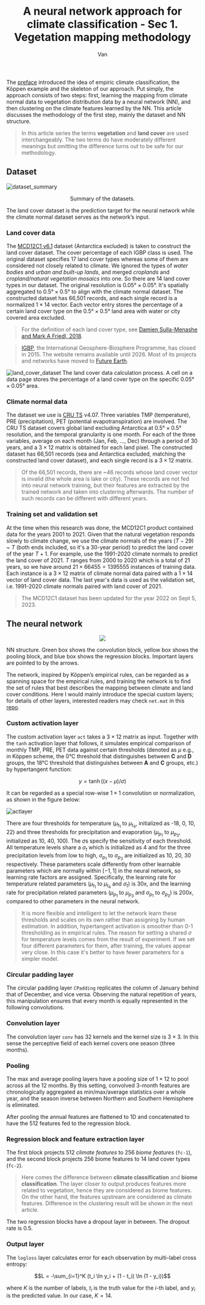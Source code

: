 ﻿---
layout: post
title: A neural network approach for climate classification - Sec 1. Vegetation mapping methodology
author: Van
category: climate
---

The [preface](https://peace-van.github.io/climate/2023/11/05/koppen.html) introduced the idea of empiric climate classification, the Köppen example and the skeleton of our approach. Put simply, the approach consists of two steps: first, learning the mapping from climate normal data to vegetation distribution data by a neural network (NN), and then clustering on the climate features learned by the NN. This article discusses the methodology of the first step, mainly the dataset and NN structure.   

> In this article series the terms **vegetation** and **land cover** are used interchangeably. The two terms do have moderately different meanings but omitting the difference turns out to be safe for our methodology.

## Dataset

![dataset_summary](/assets/NN/diagram.png)
<p align="center">
   Summary of the datasets.
</p>

The land cover dataset is the prediction target for the neural network while the climate normal dataset serves as the network’s input.  

### Land cover data

The [MCD12C1 v6.1](https://lpdaac.usgs.gov/products/mcd12c1v061/) dataset (Antarctica excluded) is taken to construct the land cover dataset. The cover percentage of each IGBP class is used. The original dataset specifies 17 land cover types whereas some of them are considered not closely related to climate. We ignored the types of *water bodies* and *urban and built-up lands*, and merged *croplands* and *cropland/natural vegetation mosaics* into one. So there are 14 land cover types in our dataset. The original resolution is $0.05° \times 0.05°$. It's spatially aggregated to $0.5° \times 0.5°$  to align with the climate normal dataset. The constructed dataset has 66,501 records, and each single record is a normalized $1 \times 14$ vector. Each vector entry stores the percentage of a certain land cover type on the $0.5° \times 0.5°$  land area with water or city covered area excluded.  

> For the definition of each land cover type, see [Damien Sulla-Menashe and Mark A Friedl, 2018](https://lpdaac.usgs.gov/documents/101/MCD12_User_Guide_V6.pdf).  

> [IGBP]((http://www.igbp.net/)), the International Geosphere-Biosphere Programme, has closed in 2015. The website remains available until 2026. Most of its projects and networks have moved to [Future Earth](futureearth.org).

![land_cover_dataset](/assets/NN/diagram2.png)
The land cover data calculation process. A cell on a data page stores the percentage of a land cover type on the specific $0.05° \times 0.05°$ area. 

### Climate normal data

The dataset we use is [CRU TS](https://crudata.uea.ac.uk/cru/data/hrg/) v4.07. Three variables TMP (temperature), PRE (precipitation), PET (potential evapotranspiration) are involved. The CRU TS dataset covers global land excluding Antarctica at $0.5° \times 0.5°$ resolution, and the temporal granularity is one month. For each of the three variables, average on each month (Jan, Feb, ..., Dec) through a period of 30 years, and a $3 \times 12$ matrix is obtained for each land pixel. The constructed dataset has 66,501 records (sea and Antarctica excluded, matching the constructed land cover dataset), and each single record is a $3 \times 12$ matrix.

> Of the 66,501 records, there are ~46 records whose land cover vector is invalid (the whole area is lake or city). These records are not fed into neural network training, but their features are extracted by the trained network and taken into clustering afterwards. The number of such records can be different with different years.   

### Training set and validation set

At the time when this research was done, the MCD12C1 product contained data for the years 2001 to 2021. Given that the natural vegetation responds slowly to climate change, we use the climate normals of the years $(T-29)$ ~ $T$ (both ends included, so it's a 30-year period) to predict the land cover of the year $T+1$. For example, use the 1991-2020 climate normals to predict the land cover of 2021. $T$ ranges from 2000 to 2020 which is a total of 21 years, so we have around $21 \times 66455 = 1395555$ instances of training data. Each instance is a $3 \times 12$ matrix of climate normal data paired with a $1 \times 14$ vector of land cover data. The last year's data is used as the validation set, i.e. 1991-2020 climate normals paired with land cover of 2021.

> The MCD12C1 dataset has been updated for the year 2022 on Sept 5, 2023.   

## The neural network

<p align="center">
   <img src="/assets/NN/net.PNG" />
</p>
NN structure. Green box shows the convolution block, yellow box shows the pooling block, and blue box shows the regression blocks. Important layers are pointed to by the arrows.   

The network, inspired by Köppen’s empirical rules, can be regarded as a spanning space for the empirical rules, and training the network is to find the set of rules that best describes the mapping between climate and land cover conditions. Here I would mainly introduce the special custom layers; for details of other layers, interested readers may check `net.mat` in this [repo](https://github.com/peace-Van/nn-climate-classification-crystal).

### Custom activation layer

The custom activation layer `act` takes a $3 \times 12$ matrix as input. Together with the `tanh` activation layer that follows, it simulates empirical comparison of monthly TMP, PRE, PET data against certain thresholds (denoted as $\mu$ e.g., in Köppen scheme, the $0°$C threshold that distinguishes between **C** and **D** groups, the $18°$C threshold that distinguishes between **A** and **C** groups, etc.) by hypertangent function: 

$$y = \tanh ((x-\mu)/\sigma)$$   

It can be regarded as a special row-wise $1 \times 1$ convolution or normalization, as shown in the figure below:   

![actlayer](/assets/NN/actlayer.png)

There are four thresholds for temperature ($\mu_{t_1}$ to $\mu_{t_4}$, initialized as -18, 0, 10, 22) and three thresholds for precipitation and evaporation ($\mu_{p_1}$ to $\mu_{p_3}$, initialized as 10, 40, 100). The $\sigma$s specify the sensitivity of each threshold. All temperature levels share a $\sigma_t$ which is initialized as 4 and for the three precipitation levels from low to high, $\sigma_{p_1}$ to $\sigma_{p_3}$ are initialized as 10, 20, 30 respectively. These parameters scale differently from other learnable parameters which are normally within  $[−1, 1]$  in the neural network, so learning rate factors are assigned. Specifically, the learning rate for temperature related parameters ($\mu_{t_1}$ to $\mu_{t_4}$ and $\sigma_t$) is 30x, and  the learning rate for precipitation related parameters ($\mu_{p_1}$ to $\mu_{p_3}$ and $\sigma_{p_1}$ to $\sigma_{p_3}$) is 200x, compared to other parameters in the neural network.

> It is more flexible and intelligent to let the network learn these thresholds and scales on its own rather than assigning by human estimation. In addition, hypertangent activation is smoother than 0-1 thresholding as in empirical rules. The reason for setting a shared $\sigma$ for temperature levels comes from the result of experiment. If we set four different parameters for them, after training, the values appear very close. In this case it's better to have fewer parameters for a simpler model.

### Circular padding layer

The circular padding layer `CPadding` replicates the column of January behind that of December, and vice versa. Observing the natural repetition of years, this manipulation ensures that every month is equally represented in the following convolutions.

### Convolution layer

The convolution layer `conv` has 32 kernels and the kernel size is $3 \times 3$. In this sense the perceptive field of each kernel covers one season (three months).   

### Pooling

The max and average pooling layers have a pooling size of $1 \times 12$ to pool across all the 12 months. By this setting, convolved 3-month features are chronologically aggregated as min/max/average statistics over a whole year, and the season inverse between Northern and Southern Hemisphere is eliminated.   

After pooling the annual features are flattened to 1D and concatenated to have the 512 features fed to the regression block.

### Regression block and feature extraction layer

The first block projects 512 *climate features* to 256 *biome features* (`fc-1`), and the second block projects 256 biome features to 14 land cover types (`fc-2`).

> Here comes the difference between **climate classification** and **biome classification**. The layer closer to output produces features more related to vegetation, hence they are considered as biome features. On the other hand, the features upstream are considered as climate features. Difference in the clustering result will be shown in the next article.

The two regression blocks have a dropout layer in between. The dropout rate is 0.5.   

### Output layer

The `logloss` layer calculates error for each observation by multi-label cross entropy: 

$$L = -\sum_{i=1}^K (t_i \ln y_i + (1 - t_i) \ln (1 - y_i))$$

where $K$ is the number of labels, $t_i$ is the truth value for the $i$-th label, and $y_i$ is the predicted value. In our case, $K=14$.

